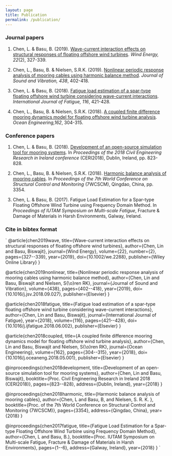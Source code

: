 ```yaml
---
layout: page
title: Publication
permalink: /publication/
---
```


### Journal papers

1. Chen, L. & Basu, B. (2019). [Wave-current interaction effects on structural responses of floating offshore wind turbines](https://onlinelibrary.wiley.com/doi/full/10.1002/we.2288). _Wind Energy, 22_(2), 327-339.

2. Chen, L., Basu, B. & Nielsen, S.R.K. (2019). [Nonlinear periodic response analysis of mooring cables using harmonic balance method](https://www.sciencedirect.com/science/article/pii/S0022460X18306126). _Journal of Sound and Vibration, 438_, 402-418.

3. Chen, L. & Basu, B. (2018). [Fatigue load estimation of a spar-type floating offshore wind turbine considering wave-current interactions](https://doi.org/10.1016/j.ijfatigue.2018.06.002). _International Journal of Fatigue, 116_, 421-428.

4. Chen, L., Basu, B. & Nielsen, S.R.K. (2018). [A coupled finite difference mooring dynamics model for floating offshore wind turbine analysis](https://www.sciencedirect.com/science/article/pii/S0029801818307005). _Ocean Engineering,162_, 304-315.

### Conference papers

1. Chen, L. & Basu, B. (2018). [Development of an open-source simulation tool for mooring systems](https://www.researchgate.net/publication/327424791_Development_of_an_open-source_simulation_tool_for_mooring_systems). In _Proceedings of the 2018 Civil Engineering Research in Ireland conference_ (CERI2018), Dublin, Ireland, pp. 823-828.

2. Chen, L., Basu, B. & Nielsen, S.R.K. (2018). [Harmonic balance analysis of mooring cables](https://www.researchgate.net/publication/326647353_Harmonic_balance_analysis_of_mooring_cables). In _Proceedings of the 7th World Conference on Structural Control and Monitoring_ (7WCSCM), Qingdao, China, pp. 3354.

3. Chen, L. & Basu, B. (2017). Fatigue Load Estimation for a Spar-type Floating Offshore Wind Turbine using Frequency Domain Method. In _Proceedings of IUTAM Symposium on Multi-scale Fatigue_, Fracture & Damage of Materials in Harsh Environments, Galway, Ireland.


### Cite in bibtex format

`
@article{chen2019wave,
  title={Wave-current interaction effects on structural responses of floating offshore wind turbines},
  author={Chen, Lin and Basu, Biswajit},
  journal={Wind Energy},
  volume={22},
  number={2},
  pages={327--339},
  year={2019},
  doi={10.1002/we.2288},
  publisher={Wiley Online Library}
}

@article{chen2019nonlinear,
  title={Nonlinear periodic response analysis of mooring cables using harmonic balance method},
  author={Chen, Lin and Basu, Biswajit and Nielsen, S{\o}ren RK},
  journal={Journal of Sound and Vibration},
  volume={438},
  pages={402--418},
  year={2019},
  doi={10.1016/j.jsv.2018.09.027},
  publisher={Elsevier}
}

@article{chen2018fatigue,
  title={Fatigue load estimation of a spar-type floating offshore wind turbine considering wave-current interactions},
  author={Chen, Lin and Basu, Biswajit},
  journal={International Journal of Fatigue},
  year={2018},
  volume={116},
  pages={421--428},
  doi={10.1016/j.ijfatigue.2018.06.002},
  publisher={Elsevier}
}

@article{chen2018coupled,
  title={A coupled finite difference mooring dynamics model for floating offshore wind turbine analysis},
  author={Chen, Lin and Basu, Biswajit and Nielsen, S{\o}ren RK},
  journal={Ocean Engineering},
  volume={162},
  pages={304--315},
  year={2018},
  doi={10.1016/j.oceaneng.2018.05.001},
  publisher={Elsevier}
}

@inproceedings{chen2018development,
  title={Development of an open-source simulation tool for mooring systems},
  author={Chen, Lin and Basu, Biswajit},
  booktitle={Proc. Civil Engineering Research in Ireland 2018 (CERI2018)},
  pages={823--828},
  address={Dublin, Ireland},
  year={2018}
}

@inproceedings{chen2018harmonic,
  title={Harmonic balance analysis of mooring cables},
  author={Chen, L and Basu, B, and Nielsen, S. R. K. },
  booktitle={Proc. of the 7th World Conference on Structural Control and Monitoring (7WCSCM)},
  pages={3354},
  address={Qingdao, China},
  year={2018}
}

@inproceedings{chen2017fatigue,
  title={Fatigue Load Estimation for a Spar-type Floating Offshore Wind Turbine using Frequency Domain Method},
  author={Chen, L and Basu, B.},
  booktitle={Proc. IUTAM Symposium on Multi-scale Fatigue, Fracture & Damage of Materials in Harsh Environments},
  pages={1--6},
  address={Galway, Ireland},
  year={2018}
}
`